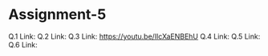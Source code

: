 # Assignment-5
Q.1 Link: 
Q.2 Link:
Q.3 Link: https://youtu.be/IlcXaENBEhU
Q.4 Link:
Q.5 Link:
Q.6 Link:
